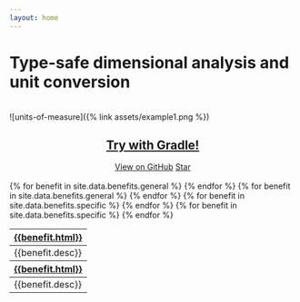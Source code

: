 ```yaml
---
layout: home
---
```

<h1>Type-safe dimensional analysis and unit conversion</h1>

<br>
![units-of-measure]({% link assets/example1.png %})

<link rel="stylesheet" href="{% link assets/button.css %}">
<center><h2>
<a href="{% link setup/installation.md %}" class="cta-btn" role="button">Try with Gradle!</a>
</h2></center>

<center>
<a class="github-button" href="https://github.com/kunalsheth/units-of-measure" data-size="large" aria-label="View units-of-measure on GitHub">View on GitHub</a>
<a class="github-button" href="https://github.com/kunalsheth/units-of-measure" data-icon="octicon-star" data-size="large" data-show-count="true" aria-label="Star kunalsheth/units-of-measure on GitHub">Star</a>
</center>

<br>

<table>
  <thead>
    <tr>
      {% for benefit in site.data.benefits.general %}
        <th><a href="{{benefit.link}}">{{benefit.html}}</a></th>
      {% endfor %}
    </tr>
  </thead>
  <tbody>
    <tr>
      {% for benefit in site.data.benefits.general %}
        <td>{{benefit.desc}}</td>
      {% endfor %}
    </tr>
  </tbody>
  <thead>
    <tr>
      {% for benefit in site.data.benefits.specific %}
        <th><a href="{{benefit.link}}">{{benefit.html}}</a></th>
      {% endfor %}
    </tr>
  </thead>
  <tbody>
    <tr>
      {% for benefit in site.data.benefits.specific %}
        <td>{{benefit.desc}}</td>
      {% endfor %}
    </tr>
  </tbody>
</table>

<!-- Place this tag in your head or just before your close body tag. -->
<script async defer src="{% link assets/gh-buttons.js %}"></script>